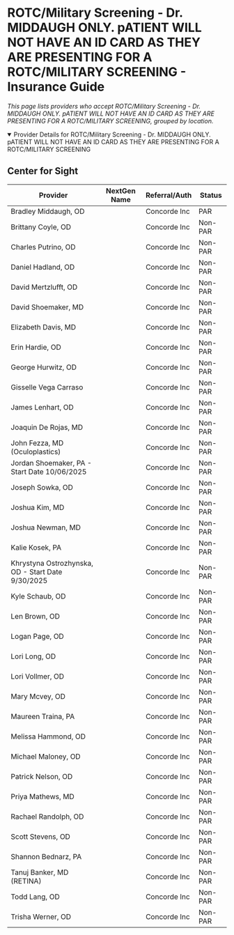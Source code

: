 # ROTC/Military Screening - Dr. MIDDAUGH ONLY. pATIENT WILL NOT HAVE AN ID CARD AS THEY ARE PRESENTING FOR A ROTC/MILITARY SCREENING - Insurance Guide

*This page lists providers who accept ROTC/Military Screening - Dr. MIDDAUGH ONLY. pATIENT WILL NOT HAVE AN ID CARD AS THEY ARE PRESENTING FOR A ROTC/MILITARY SCREENING, grouped by location.*

<details open><summary>Provider Details for ROTC/Military Screening - Dr. MIDDAUGH ONLY. pATIENT WILL NOT HAVE AN ID CARD AS THEY ARE PRESENTING FOR A ROTC/MILITARY SCREENING</summary>

## Center for Sight

| Provider | NextGen Name | Referral/Auth | Status |
|----------|-------------|--------------|--------|
| Bradley Middaugh, OD |  | Concorde Inc | PAR |
| Brittany Coyle, OD |  | Concorde Inc | Non-PAR |
| Charles Putrino, OD |  | Concorde Inc | Non-PAR |
| Daniel Hadland, OD |  | Concorde Inc | Non-PAR |
| David Mertzlufft, OD |  | Concorde Inc | Non-PAR |
| David Shoemaker, MD |  | Concorde Inc | Non-PAR |
| Elizabeth Davis, MD |  | Concorde Inc | Non-PAR |
| Erin Hardie, OD |  | Concorde Inc | Non-PAR |
| George Hurwitz, OD |  | Concorde Inc | Non-PAR |
| Gisselle Vega Carraso |  | Concorde Inc | Non-PAR |
| James Lenhart, OD |  | Concorde Inc | Non-PAR |
| Joaquin De Rojas, MD |  | Concorde Inc | Non-PAR |
| John Fezza, MD (Oculoplastics) |  | Concorde Inc | Non-PAR |
| Jordan Shoemaker, PA - Start Date 10/06/2025 |  | Concorde Inc | Non-PAR |
| Joseph Sowka, OD |  | Concorde Inc | Non-PAR |
| Joshua Kim, MD |  | Concorde Inc | Non-PAR |
| Joshua Newman, MD |  | Concorde Inc | Non-PAR |
| Kalie Kosek, PA |  | Concorde Inc | Non-PAR |
| Khrystyna Ostrozhynska, OD - Start Date 9/30/2025 |  | Concorde Inc | Non-PAR |
| Kyle Schaub, OD |  | Concorde Inc | Non-PAR |
| Len Brown, OD |  | Concorde Inc | Non-PAR |
| Logan Page, OD |  | Concorde Inc | Non-PAR |
| Lori Long, OD |  | Concorde Inc | Non-PAR |
| Lori Vollmer, OD |  | Concorde Inc | Non-PAR |
| Mary Mcvey, OD |  | Concorde Inc | Non-PAR |
| Maureen Traina, PA |  | Concorde Inc | Non-PAR |
| Melissa Hammond, OD |  | Concorde Inc | Non-PAR |
| Michael Maloney, OD |  | Concorde Inc | Non-PAR |
| Patrick Nelson, OD |  | Concorde Inc | Non-PAR |
| Priya Mathews, MD |  | Concorde Inc | Non-PAR |
| Rachael Randolph, OD |  | Concorde Inc | Non-PAR |
| Scott Stevens, OD |  | Concorde Inc | Non-PAR |
| Shannon Bednarz, PA |  | Concorde Inc | Non-PAR |
| Tanuj Banker, MD (RETINA) |  | Concorde Inc | Non-PAR |
| Todd Lang, OD |  | Concorde Inc | Non-PAR |
| Trisha Werner, OD |  | Concorde Inc | Non-PAR |

</details>

